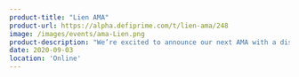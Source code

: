 ```yaml
---
product-title: "Lien AMA"
product-url: https://alpha.defiprime.com/t/lien-ama/248
image: /images/events/ama-Lien.png
product-description: "We’re excited to announce our next AMA with a discussion with Lien"  
date: 2020-09-03
location: 'Online'
---
```

